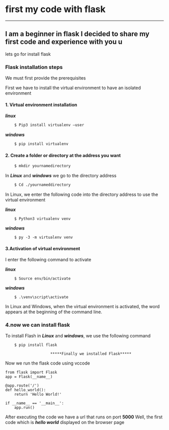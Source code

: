 # first my code with flask
-----

I am a beginner in flask
I decided to share my first code  and experience with you
u
---
lets go for install flask

### Flask installation steps
We must first provide the prerequisites


 
 First we have to install the virtual environment to have an isolated environment
 #### 1. Virtual environment installation
 
***linux***
``` sh 
    $ Pip3 install virtualenv –user 
```
 ***windows***
``` sh
    $ pip install virtualenv
```

    
#### 2. Create a folder or directory at the address you want
``` sh 
    $ mkdir yournamedirectory
```
In ***Linux*** and ***windows*** we go to the directory address
``` sh
    $ Cd ./yournameddirectory
```

In Linux, we enter the following code into the directory address to use the virtual environment

***linux***
```
    $ Python3 virtualenv venv
```
***windows***
```
    $ py -3 -m virtualenv venv
```

#### 3.Activation of virtual environment
I enter the following command to activate

***linux***
```
    $ Source env/bin/activate
```

***windows***
```
    $ .\venv\script\activate
```
In Linux and Windows, when the virtual environment is activated, the word **<venv>** appears at the beginning of the command line.

### 4.now we can install flask
To install Flash in ***Linux*** and ***windows***, we use the following command
```
    $ pip install flask  
```



                        *****Finally we installed Flask*****
                        
Now we run the flask code using vccode

```
from flask import Flask
app = Flask(__name__)

@app.route('/')
def hello_world():
    return 'Hello World!'

if __name__ == '__main__':
    app.run()
```
After executing the code we have a url that runs on port   **5000**
Well, the first code  which is *****hello world***** displayed on the browser page

    
    



